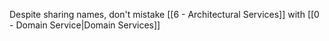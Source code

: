 Despite sharing names, don't mistake [[6 - Architectural Services]] with [[0 - Domain Service|Domain Services]] 

